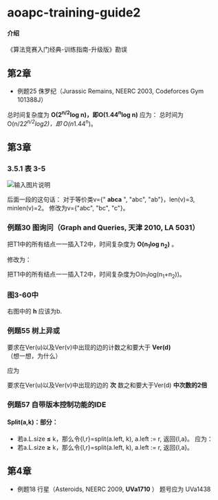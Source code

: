# aoapc-training-guide2

#### 介绍
《算法竞赛入门经典-训练指南-升级版》勘误

## 第2章

- 例题25  侏罗纪（Jurassic Remains, NEERC 2003, Codeforces Gym 101388J）
    
 总时间复杂度为 **O(2<sup>n/2</sup>log n)，即O(1.44<sup>n</sup>log n)** 
     应为：
 总时间为 O(n/2*2<sup>n/2</sup>log2)，即 O(n*1.44<sup>n</sup>)。


## 第3章

### 3.5.1 表 3-5

![输入图片说明](https://images.gitee.com/uploads/images/2021/0416/175008_b2cacfc9_5344186.png "屏幕截图.png")

后面一段的这句话： 对于等价类v={" **abca** ", "abc", "ab"}，len(v)=3, minlen(v)=2。
修改为v={"abc", "bc", "c"}。

### 例题30  图询问（Graph and Queries, 天津 2010, LA 5031）

把T1中的所有结点一一插入T2中，时间复杂度为 **O(n<sub>1</sub>log n<sub>2</sub>)** 。

修改为：

把T1中的所有结点一一插入T2中，时间复杂度为O(n<sub>1</sub>log(n<sub>1</sub>+n<sub>2</sub>))。

### 图3-60中
右图中的 **h** 应该为b.

### 例题55  树上异或

要求在Ver(u)以及Ver(v)中出现的边的计数之和要大于 **Ver(d)** （想一想，为什么）

应为

要求在Ver(u)以及Ver(v)中出现的边的 **次** 数之和要大于Ver(d) **中次数的2倍** 

### 例题57  自带版本控制功能的IDE

#### Split(a,k)：部分：
- 若a.L.size **≤** k，那么令{l,r}=split(a.left, k), a.left := r, 返回{l,a}。
应为：
- 若a.L.size **≥** k，那么令{l,r}=split(a.left, k), a.left := r, 返回{l,a}。

## 第4章 

- 例题18  行星（Asteroids, NEERC 2009,  **UVa1710** ） 题号应为 UVa1438